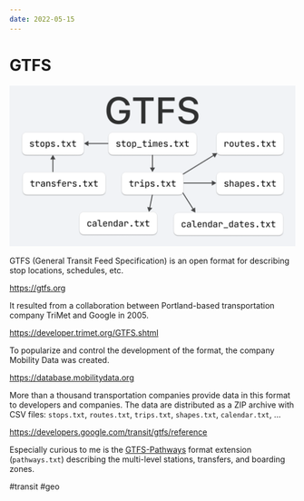 ```yaml
---
date: 2022-05-15
---
```


# GTFS

![GTFS](../2022/gtfs.png "GTFS")

GTFS (General Transit Feed Specification) is an open format for describing
stop locations, schedules, etc.

https://gtfs.org

It resulted from a collaboration between Portland-based transportation
company TriMet and Google in 2005.

https://developer.trimet.org/GTFS.shtml

To popularize and control the development of the format, the company
Mobility Data was created.

https://database.mobilitydata.org

More than a thousand transportation companies provide data in this format
to developers and companies.
The data are distributed as a ZIP archive with CSV files: `stops.txt`,
`routes.txt`, `trips.txt`, `shapes.txt`, `calendar.txt`, ...

https://developers.google.com/transit/gtfs/reference

Especially curious to me is the [GTFS-Pathways](https://docs.google.com/document/d/1qJOTe4m_a4dcJnvXYt4smYj4QQ1ejZ8CvLBYzDM5IyM)
format extension (`pathways.txt`) describing the multi-level stations, transfers, and boarding zones.

#transit #geo
